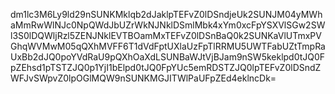 dm1lc3M6Ly9ld29nSUNKMklqb2dJaklpTEFvZ0lDSndjeUk2SUNJM04yMWhaMmRwWlNJc0NpQWdJbUZrWkNJNklDSmlMbk4xYm0xcFpYSXVlSGw2SWl3S0lDQWljRzl5ZENJNklEVTBOamMxTEFvZ0lDSnBaQ0k2SUNKaVlUTmxPVGhqWVMwM05qQXhMVFF6T1dVdFptUXlaUzFpTlRRMU5UWTFabUZtTmpRaUxBb2dJQ0poYVdRaU9pQXhOaXdLSUNBaWJtVjBJam9nSW5keklpd0tJQ0FpZEhsd1pTSTZJQ0p1YjI1bElpd0tJQ0FpYUc5emRDSTZJQ0lpTEFvZ0lDSndZWFJvSWpvZ0lpOGlMQW9nSUNKMGJITWlPaUFpZEd4eklncDk=
